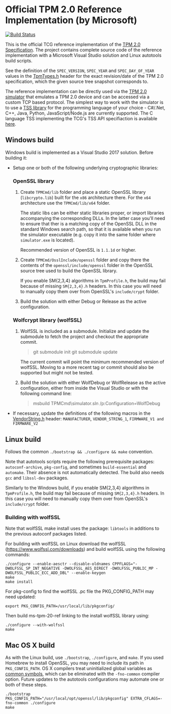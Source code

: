 # Official TPM 2.0 Reference Implementation (by Microsoft) #

[![Build Status](https://travis-ci.org/Microsoft/ms-tpm-20-ref.svg?branch=master)](https://travis-ci.org/Microsoft/ms-tpm-20-ref)

This is the official TCG reference implementation of the [TPM 2.0 Specification](https://trustedcomputinggroup.org/tpm-library-specification). The project contains complete source code of the reference implementation with a Microsoft Visual Studio solution and Linux autotools build scripts.

See the definition of the `SPEC_VERSION`, `SPEC_YEAR` and `SPEC_DAY_OF_YEAR` values in the [TpmTypes.h](TPMCmd/tpm/include/TpmTypes.h) header for the exact revision/date of the TPM 2.0 specification, which the given source tree snapshot corresponds to.

The reference implementation can be directly used via the [TPM 2.0 simulator](TPMCmd/Simulator) that emulates a TPM 2.0 device and can be accessed via a custom TCP based protocol. The simplest way to work with the simulator is to use a [TSS library](https://github.com/Microsoft/TSS.MSR) for the programming language of your choice - C#/.Net, C++, Java, Python, JavaScript/Node.js are currently supported. The C language TSS implementing the TCG's TSS API specifiaction is available [here](https://github.com/tpm2-software/tpm2-tss).

## Windows build ##

Windows build is implemented as a Visual Studio 2017 solution. Before building it:

* Setup one or both of the following underlying cryptographic libraries:

   ### OpenSSL library ###

   1. Create `TPMCmd/lib` folder and place a static OpenSSL library (`libcrypto.lib`) built for the `x86` architecture there. For the `x64` architecture use the `TPMCmd/lib/x64` folder.

        The static libs can be either static libraries proper, or import libraries accompanying the corresponding DLLs. In the latter case you'll need to ensure that ther is a matching copy of the OpenSSL DLL in the standard Windows search path, so that it is available when you run the simulator executable (e.g. copy it into the same folder where `simulator.exe` is located).

        Recommended version of OpenSSL is `1.1.1d` or higher.

   2. Create `TPMCmd/OsslInclude/openssl` folder and copy there the contents of the `openssl/include/openssl` folder in the OpenSSL source tree used to build the OpenSSL library.

      If you enable SM{2,3,4} algorithms in `TpmProfile.h`, the build may fail because of missing `SM{2,3,4}.h` headers. In this case you will need to manually copy them over from OpenSSL's `include/crypt` folder.

   3. Build the solution with either Debug or Release as the active configuration.

   ### Wolfcrypt library (wolfSSL) ###

   1. WolfSSL is included as a submodule. Initialize and update the submodule to fetch the project and checkout the appropriate commit.

        > git submodule init
        > git submodule update

        The current commit will point the minimum recommended version of wolfSSL. Moving to a more recent tag or commit should also be supported but might not be tested. 

   2. Build the solution with either WolfDebug or WolfRelease as the active configuration, either from inside the Visual Studio or with the following command line:

        > msbuild TPMCmd\simulator.sln /p:Configuration=WolfDebug

* If necessary, update the definitions of the following macros in the [VendorString.h](TPMCmd/tpm/include/VendorString.h) header: `MANUFACTURER`, `VENDOR_STRING_1`, `FIRMWARE_V1 and FIRMWARE_V2`

## Linux build

Follows the common `./bootstrap && ./configure && make` convention.

Note that autotools scripts require the following prerequisite packages: `autoconf-archive`, `pkg-config`, and sometimes `build-essential` and `automake`. Their absence is not automatically detected. The build also needs `gcc` and `libssl-dev` packages.

Similarly to the Windows build, if you enable SM{2,3,4} algorithms in `TpmProfile.h`, the build may fail because of missing `SM{2,3,4}.h` headers. In this case you will need to manually copy them over from OpenSSL's `include/crypt` folder.

### Building with wolfSSL

Note that wolfSSL make install uses the package: `libtools` in additions to the previous autoconf packages listed.

For building with wolfSSL on Linux download the wolfSSL (https://www.wolfssl.com/downloads) and build wolfSSL using the following commands:

```
./configure --enable-aesctr --disable-oldnames CPPFLAGS="-DWOLFSSL_SP_INT_NEGATIVE -DWOLFSSL_AES_DIRECT -DWOLFSSL_PUBLIC_MP -DWOLFSSL_PUBLIC_ECC_ADD_DBL" --enable-keygen
make
make install
```

For pkg-config to find the wolfSSL .pc file the PKG_CONFIG_PATH may need updated:

```
export PKG_CONFIG_PATH=/usr/local/lib/pkgconfig/
```

Then build ms-tpm-20-ref linking to the install wolfSSL library using:

```
./configure --with-wolfssl
make
```

## Mac OS X build

As with the Linux build, use `./bootstrap`, `./configure`, and `make`.
If you used Homebrew to install OpenSSL, you may need to include its path in `PKG_CONFIG_PATH`.
OS X compilers treat uninitialized global variables as
[common symbols](https://developer.apple.com/library/archive/documentation/DeveloperTools/Conceptual/MachOTopics/1-Articles/executing_files.html),
which can be eliminated with the `-fno-common` compiler option.
Future updates to the autotools configurations may automate one or both of these steps.

```
./bootstrap
PKG_CONFIG_PATH="/usr/local/opt/openssl/lib/pkgconfig" EXTRA_CFLAGS=-fno-common ./configure
make
```
